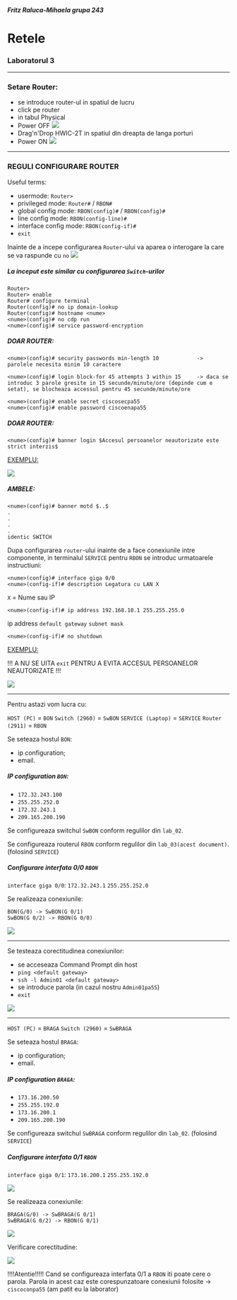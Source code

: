 #####  Fritz Raluca-Mihaela grupa 243
# Retele 
### Laboratorul 3 

---

### Setare Router: 
- se introduce router-ul in spatiul de lucru 
- click pe router
- in tabul Physical 
- Power OFF
![](https://media.discordapp.net/attachments/894378460615680004/961575234027290644/unknown.png?width=338&height=143)
- Drag'n'Drop HWIC-2T in spatiul din dreapta de langa porturi
- Power ON
![](https://media.discordapp.net/attachments/894378460615680004/961575252121485352/unknown.png?width=378&height=162)

---

###  REGULI CONFIGURARE ROUTER 


Useful terms:
- usermode: `Router> `
- privileged mode: `Router#` / `RBON# `
- global config mode: `RBON(config)#` / `RBON(config)#`
- line config mode: `RBON(config-line)#`
- interface config mode: `RBON(config-if)#`
- `exit`  

Inainte de a incepe configurarea `Router`-ului va aparea o interogare la care se va raspunde cu `no`
![](https://media.discordapp.net/attachments/894378460615680004/961575278625321012/unknown.png?width=539&height=35)


##### La inceput este similar cu configurarea `Switch`-urilor

    Router> 
    Router> enable
    Router# configure terminal
    Router(config)# no ip domain-lookup
    Router(config)# hostname <nume>
    <nume>(config)# no cdp run
    <nume>(config)# service password-encryption
        
##### DOAR ROUTER:
```
<nume>(config)# security passwords min-length 10            -> parolele necesita minim 10 caractere

<nume>(config)# login block-for 45 attempts 3 within 15     -> daca se introduc 3 parole gresite in 15 secunde/minute/ore (depinde cum e setat), se blocheaza accessul pentru 45 secunde/minute/ore
```
    <nume>(config)# enable secret ciscosecpa55
    <nume>(config)# enable password ciscoenapa55
##### DOAR ROUTER:
```
<nume>(config)# banner login $Accesul persoanelor neautorizate este strict interzis$
```

[EXEMPLU:]()

![](https://media.discordapp.net/attachments/894378460615680004/961575317787537458/unknown.png?width=390&height=375)

##### AMBELE:
    <nume>(config)# banner motd $..$
    .
    .
    .
    .
    identic SWITCH

Dupa configurarea `router`-ului inainte de a face conexiunile intre componente, in terminalul `SERVICE` pentru `RBON` se introduc urmatoarele instructiuni:
    
    <nume>(config)# interface giga 0/0
    <nume>(config-if)# description Legatura cu LAN X           

`X` = Nume sau IP

    <nume>(config-if)# ip address 192.168.10.1 255.255.255.0 

ip address `default gateway` `subnet mask` 

    <nume>(config-if)# no shutdown
[EXEMPLU:]()

!!! A NU SE UITA `exit` PENTRU A EVITA ACCESUL PERSOANELOR NEAUTORIZATE !!!

![](https://media.discordapp.net/attachments/894378460615680004/961575347038584832/unknown.png?width=533&height=141)

---

Pentru astazi vom lucra cu:

`HOST (PC)` = `BON`
`Switch (2960)` = `SwBON`
`SERVICE (Laptop)` = `SERVICE`
`Router (2911)` = `RBON`

Se seteaza hostul `BON`:
- ip configuration;
- email.

##### IP configuration `BON`:
- `172.32.243.100`
- `255.255.252.0`
- `172.32.243.1`
- `209.165.200.190`

Se configureaza switchul `SwBON` conform regulilor din `lab_02`.

Se configureaza routerul `RBON` conform regulilor din `lab_03(acest document)`. (folosind `SERVICE`)

##### Configurare interfata 0/0 `RBON`

`interface giga 0/0`: `172.32.243.1` `255.255.252.0`

Se realizeaza conexiunile:
   
    BON(G/0) -> SwBON(G 0/1)
    SwBON(G 0/2) -> RBON(G 0/0)

![](https://media.discordapp.net/attachments/894378460615680004/961576025207218206/unknown.png?width=400&height=375)

---

Se testeaza corectitudinea conexiunilor:

- se acceseaza Command Prompt din host
- `ping <default gateway>`
- `ssh -l Admin01 <default gateway>`
- se introduce parola (in cazul nostru `Admin01pa55`)
- `exit`

![](https://media.discordapp.net/attachments/894378460615680004/961576047516729354/unknown.png?width=404&height=375)

---

`HOST (PC)` = `BRAGA`
`Switch (2960)` = `SwBRAGA`

Se seteaza hostul `BRAGA`:
- ip configuration;
- email.

##### IP configuration `BRAGA`:
- `173.16.200.50`
- `255.255.192.0`
- `173.16.200.1`
- `209.165.200.190`

Se configureaza switchul `SwBRAGA` conform regulilor din `lab_02`. (folosind `SERVICE`)

##### Configurare interfata 0/1 `RBON`

`interface giga 0/1`: `173.16.200.1` `255.255.192.0`

![](https://media.discordapp.net/attachments/894378460615680004/961576076759425074/unknown.png?width=414&height=110)

Se realizeaza conexiunile: 
   
    BRAGA(G/0) -> SwBRAGA(G 0/1)
    SwBRAGA(G 0/2) -> RBON(G 0/1)

![](https://media.discordapp.net/attachments/894378460615680004/961576101832966174/unknown.png?width=500&height=362)

Verificare corectitudine:

![](https://media.discordapp.net/attachments/894378460615680004/961576171580031006/unknown.png?width=329&height=375)

!!!!Atentie!!!!! Cand se configureaza interfata 0/1 a `RBON` iti poate cere o parola. Parola in acest caz este corespunzatoare conexiunii folosite -> `ciscoconpa55` (am patit eu la laborator)
